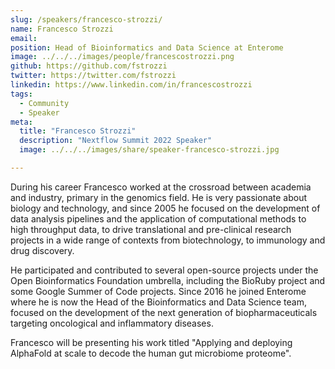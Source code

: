 ```yaml
---
slug: /speakers/francesco-strozzi/
name: Francesco	Strozzi
email: 
position: Head of Bioinformatics and Data Science at Enterome
image: ../../../images/people/francescostrozzi.png
github: https://github.com/fstrozzi
twitter: https://twitter.com/fstrozzi
linkedin: https://www.linkedin.com/in/francescostrozzi
tags:
  - Community
  - Speaker
meta:
  title: "Francesco	Strozzi"
  description: "Nextflow Summit 2022 Speaker"
  image: ../../../images/share/speaker-francesco-strozzi.jpg

---
```

During his career Francesco worked at the crossroad between academia and industry, primary in the genomics field. He is very passionate about biology and technology, and since 2005 he focused on the development of data analysis pipelines and the application of computational methods to high throughput data, to drive translational and pre-clinical research projects in a wide range of contexts from biotechnology, to immunology and drug discovery.
 
He participated and contributed to several open-source projects under the Open Bioinformatics Foundation umbrella, including the BioRuby project and some Google Summer of Code projects. Since 2016 he joined Enterome where he is now the Head of the Bioinformatics and Data Science team, focused on the development of the next generation of biopharmaceuticals targeting oncological and inflammatory diseases.

Francesco will be presenting his work titled "Applying and deploying AlphaFold at scale to decode the human gut microbiome proteome".
